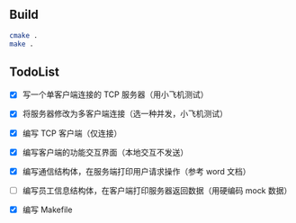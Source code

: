 ## Build
```bash
cmake .
make .
```

## TodoList

- [x] 写一个单客户端连接的 TCP 服务器（用小飞机测试）
- [x] 将服务器修改为多客户端连接（选一种并发，小飞机测试）
- [x] 编写 TCP 客户端（仅连接）
- [x] 编写客户端的功能交互界面（本地交互不发送）
- [x] 编写通信结构体，在服务端打印用户请求操作（参考 word 文档）
- [ ] 编写员工信息结构体，在客户端打印服务器返回数据（用硬编码 mock 数据）
- [x] 编写 Makefile

